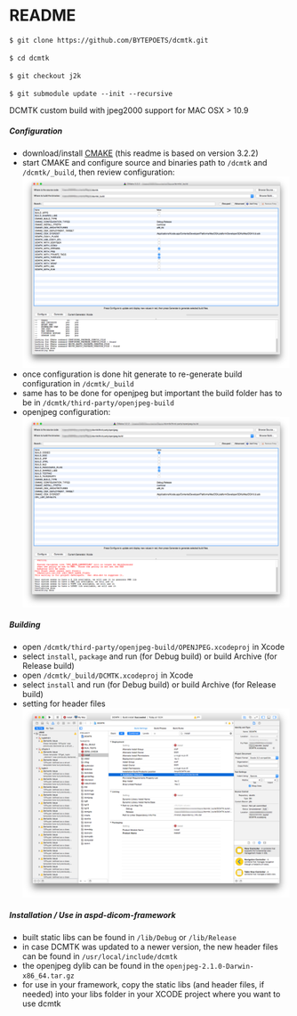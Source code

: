 # README
```
$ git clone https://github.com/BYTEPOETS/dcmtk.git

$ cd dcmtk

$ git checkout j2k

$ git submodule update --init --recursive
```

DCMTK custom build with jpeg2000 support for MAC OSX > 10.9

##### Configuration
- download/install [CMAKE](http://www.cmake.org/cmake/resources/software.html) (this readme is based on version 3.2.2)
- start CMAKE and configure source and binaries path to `/dcmtk` and `/dcmtk/_build`, then review configuration:
![image](cmake.png)
- once configuration is done hit generate to re-generate build configuration in `/dcmtk/_build`
- same has to be done for openjpeg but important the build folder has to be in `/dcmtk/third-party/openjpeg-build`
- openjpeg configuration:
![image](cmake-openjpeg.png)

##### Building
- open `/dcmtk/third-party/openjpeg-build/OPENJPEG.xcodeproj` in Xcode
- select `install`, `package` and run (for Debug build) or build Archive (for Release build)
- open `/dcmtk/_build/DCMTK.xcodeproj` in Xcode
- select `install` and run (for Debug build) or build Archive (for Release build)
- setting for header files
![image](dcmtk.png)

##### Installation / Use in aspd-dicom-framework
- built static libs can be found in `/lib/Debug` or `/lib/Release`
- in case DCMTK was updated to a newer version, the new header files can be found in `/usr/local/include/dcmtk`
- the openjpeg dylib can be found in the `openjpeg-2.1.0-Darwin-x86_64.tar.gz`
- for use in your framework, copy the static libs (and header files, if needed) into your libs folder in your XCODE project where you want to use dcmtk